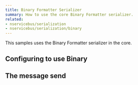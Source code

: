 ```yaml
---
title: Binary Formatter Serializer
summary: How to use the core Binary Formatter serializer.
related:
- nservicebus/serialization
- nservicebus/serialization/binary
---
```


This samples uses the Binary Formatter serializer in the core.

## Configuring to use Binary 

<!-- import config -->


## The message send

<!-- import message -->
